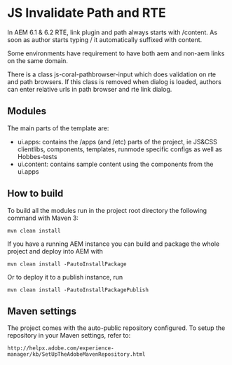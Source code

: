 # JS Invalidate Path and RTE

In AEM 6.1 & 6.2 RTE, link plugin and path always starts with /content. As soon as author starts typing / it automatically suffixed with content.

Some environments have requirement to have both aem and non-aem links on the same domain. 

There is a class js-coral-pathbrowser-input which does validation on rte and path browsers. If this class is removed when dialog is loaded, 
authors can enter relative urls in path browser and rte link dialog.

## Modules

The main parts of the template are:

* ui.apps: contains the /apps (and /etc) parts of the project, ie JS&CSS clientlibs, components, templates, runmode specific configs as well as Hobbes-tests
* ui.content: contains sample content using the components from the ui.apps

## How to build

To build all the modules run in the project root directory the following command with Maven 3:

    mvn clean install

If you have a running AEM instance you can build and package the whole project and deploy into AEM with  

    mvn clean install -PautoInstallPackage
    
Or to deploy it to a publish instance, run

    mvn clean install -PautoInstallPackagePublish
    


## Maven settings

The project comes with the auto-public repository configured. To setup the repository in your Maven settings, refer to:

    http://helpx.adobe.com/experience-manager/kb/SetUpTheAdobeMavenRepository.html
